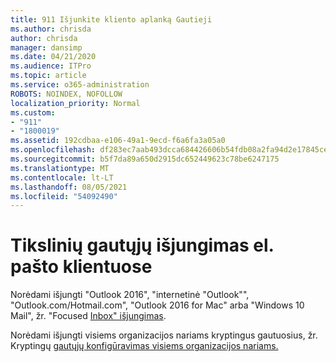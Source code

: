 ```yaml
---
title: 911 Išjunkite kliento aplanką Gautieji
ms.author: chrisda
author: chrisda
manager: dansimp
ms.date: 04/21/2020
ms.audience: ITPro
ms.topic: article
ms.service: o365-administration
ROBOTS: NOINDEX, NOFOLLOW
localization_priority: Normal
ms.custom:
- "911"
- "1800019"
ms.assetid: 192cdbaa-e106-49a1-9ecd-f6a6fa3a05a0
ms.openlocfilehash: df283ec7aab493dcca684426606b54fdb08a2fa94d2e17845cefc028ed4407c5
ms.sourcegitcommit: b5f7da89a650d2915dc652449623c78be6247175
ms.translationtype: MT
ms.contentlocale: lt-LT
ms.lasthandoff: 08/05/2021
ms.locfileid: "54092490"
---
```

# <a name="turn-off-focused-inbox-in-email-clients"></a>Tikslinių gautųjų išjungimas el. pašto klientuose

Norėdami išjungti "Outlook 2016", "internetinė "Outlook"", "Outlook.com/Hotmail.com", "Outlook 2016 for Mac" arba "Windows 10 Mail", žr. "Focused [Inbox" išjungimas](https://support.office.com/article/f714d94d-9e63-4217-9ccb-6cb2986aa1b2.aspx).

Norėdami išjungti visiems organizacijos nariams kryptingus gautuosius, žr. Kryptingų [gautųjų konfigūravimas visiems organizacijos nariams.](https://docs.microsoft.com/microsoft-365/admin/setup/configure-focused-inbox)
